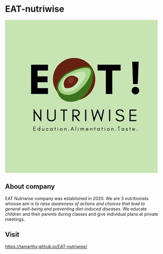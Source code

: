 # EAT-nutriwise
![logo](https://github.com/Tamarthy/EAT-nutriwise/blob/main/images/logo.jpg)
## About company
EAT Nutriwise company was established in 2020. 
We are 3 nutritionists whoose aim is *to raise awareness of actions and choices that lead to general well-being and preventing diet-induced diseases.*
We educate children and their parents during classes and give individual plans at private meetings.
## Visit
https://tamarthy.github.io/EAT-nutriwise/
